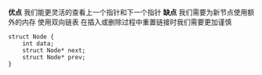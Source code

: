 **优点**
	我们能更灵活的查看上一个指针和下一个指针
**缺点**
	我们需要为新节点使用额外的内存
	使用双向链表 在插入或删除过程中重置链接时我们需要更加谨慎

```
struct Node {
	int data;
	struct Node* next;
	struct Node* prev;
}
```